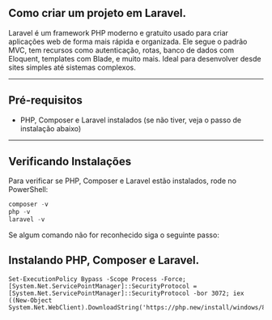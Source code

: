 ## Como criar um projeto em Laravel. 

Laravel é um framework PHP moderno e gratuito usado para criar aplicações web de forma mais rápida e organizada. 
Ele segue o padrão MVC, tem recursos como autenticação, rotas, banco de dados com Eloquent, templates com Blade, 
e muito mais. Ideal para desenvolver desde sites simples até sistemas complexos.

---

## Pré-requisitos
- PHP, Composer e Laravel instalados (se não tiver, veja o passo de instalação abaixo)

---

## Verificando Instalações

Para verificar se PHP, Composer e Laravel estão instalados, rode no PowerShell:

```powershell
composer -v
php -v
laravel -v
```

Se algum comando não for reconhecido siga o seguinte passo:

## Instalando PHP, Composer e Laravel. 
```
Set-ExecutionPolicy Bypass -Scope Process -Force; [System.Net.ServicePointManager]::SecurityProtocol = [System.Net.ServicePointManager]::SecurityProtocol -bor 3072; iex ((New-Object System.Net.WebClient).DownloadString('https://php.new/install/windows/8.4'))
```
